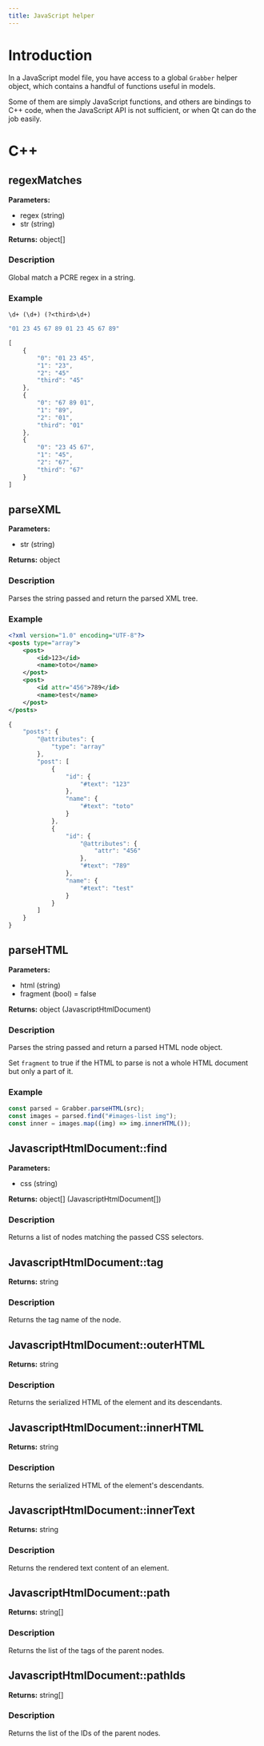 ```yaml
---
title: JavaScript helper
---
```



# Introduction

In a JavaScript model file, you have access to a global `Grabber` helper object, which contains a handful of functions useful in models.

Some of them are simply JavaScript functions, and others are bindings to C++ code, when the JavaScript API is not sufficient, or when Qt can do the job easily.

# C++

## regexMatches

**Parameters:**
* regex (string)
* str (string)

**Returns:** object[]

### Description
Global match a PCRE regex in a string.

### Example
```
\d+ (\d+) (?<third>\d+)
```
```javascript
"01 23 45 67 89 01 23 45 67 89"
```
```javascript
[
    {
        "0": "01 23 45",
        "1": "23",
        "2": "45"
        "third": "45"
    },
    {
        "0": "67 89 01",
        "1": "89",
        "2": "01",
        "third": "01"
    },
    {
        "0": "23 45 67",
        "1": "45",
        "2": "67",
        "third": "67"
    }
]
```

## parseXML

**Parameters:**
* str (string)

**Returns:** object

### Description
Parses the string passed and return the parsed XML tree.

### Example
```xml
<?xml version="1.0" encoding="UTF-8"?>
<posts type="array">
    <post>
        <id>123</id>
        <name>toto</name>
    </post>
    <post>
        <id attr="456">789</id>
        <name>test</name>
    </post>
</posts>
```
```javascript
{
    "posts": {
        "@attributes": {
            "type": "array"
        },
        "post": [
            {
                "id": {
                    "#text": "123"
                },
                "name": {
                    "#text": "toto"
                }
            },
            {
                "id": {
                    "@attributes": {
                        "attr": "456"
                    },
                    "#text": "789"
                },
                "name": {
                    "#text": "test"
                }
            }
        ]
    }
}
```

## parseHTML

**Parameters:**
* html (string)
* fragment (bool) = false

**Returns:** object (JavascriptHtmlDocument)

### Description
Parses the string passed and return a parsed HTML node object.

Set `fragment` to true if the HTML to parse is not a whole HTML document but only a part of it.

### Example
```ts
const parsed = Grabber.parseHTML(src);
const images = parsed.find("#images-list img");
const inner = images.map((img) => img.innerHTML());
```

## JavascriptHtmlDocument::find

**Parameters:**
* css (string)

**Returns:** object[] (JavascriptHtmlDocument[])

### Description
Returns a list of nodes matching the passed CSS selectors.

## JavascriptHtmlDocument::tag

**Returns:** string

### Description
Returns the tag name of the node.

## JavascriptHtmlDocument::outerHTML

**Returns:** string

### Description
Returns the serialized HTML of the element and its descendants.

## JavascriptHtmlDocument::innerHTML

**Returns:** string

### Description
Returns the serialized HTML of the element's descendants.

## JavascriptHtmlDocument::innerText

**Returns:** string

### Description
Returns the rendered text content of an element.

## JavascriptHtmlDocument::path

**Returns:** string[]

### Description
Returns the list of the tags of the parent nodes.

## JavascriptHtmlDocument::pathIds

**Returns:** string[]

### Description
Returns the list of the IDs of the parent nodes.

